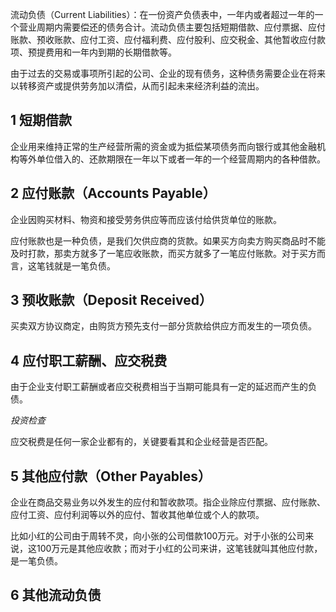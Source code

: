 流动负债（Current Liabilities）：在一份资产负债表中，一年内或者超过一年的一个营业周期内需要偿还的债务合计。流动负债主要包括短期借款、应付票据、应付账款、预收账款、应付工资、应付福利费、应付股利、应交税金、其他暂收应付款项、预提费用和一年内到期的长期借款等。

由于过去的交易或事项所引起的公司、企业的现有债务，这种债务需要企业在将来以转移资产或提供劳务加以清偿，从而引起未来经济利益的流出。

## 1 短期借款

企业用来维持正常的生产经营所需的资金或为抵偿某项债务而向银行或其他金融机构等外单位借入的、还款期限在一年以下或者一年的一个经营周期内的各种借款。

## 2 应付账款（Accounts Payable）

企业因购买材料、物资和接受劳务供应等而应该付给供货单位的账款。

应付账款也是一种负债，是我们欠供应商的货款。如果买方向卖方购买商品时不能及时打款，那卖方就多了一笔应收账款，而买方就多了一笔应付账款。对于买方而言，这笔钱就是一笔负债。

## 3 预收账款（Deposit Received）

买卖双方协议商定，由购货方预先支付一部分货款给供应方而发生的一项负债。

## 4 应付职工薪酬、应交税费

由于企业支付职工薪酬或者应交税费相当于当期可能具有一定的延迟而产生的负债。

*投资检查*

应交税费是任何一家企业都有的，关键要看其和企业经营是否匹配。

## 5 其他应付款（Other Payables）

企业在商品交易业务以外发生的应付和暂收款项。指企业除应付票据、应付账款、应付工资、应付利润等以外的应付、暂收其他单位或个人的款项。

比如小红的公司由于周转不灵，向小张的公司借款100万元。对于小张的公司来说，这100万元是其他应收款；而对于小红的公司来讲，这笔钱就叫其他应付款，是一笔负债。

## 6 其他流动负债

